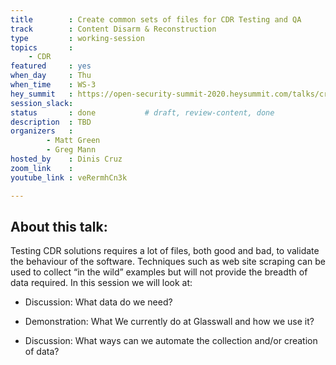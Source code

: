 ```yaml
---
title        : Create common sets of files for CDR Testing and QA
track        : Content Disarm & Reconstruction
type         : working-session
topics       :
    - CDR
featured     : yes
when_day     : Thu
when_time    : WS-3
hey_summit   : https://open-security-summit-2020.heysummit.com/talks/create-common-sets-of-files-for-cdr-testing-and-qa-11pm-bst/
session_slack: 
status       : done           # draft, review-content, done
description  : TBD
organizers   :
        - Matt Green
        - Greg Mann
hosted_by    : Dinis Cruz
zoom_link    : 
youtube_link : veRermhCn3k

---
```



## About this talk:

Testing CDR solutions requires a lot of files, both good and bad, to validate the behaviour of the software. Techniques such as web site scraping can be used to collect “in the wild” examples but will not provide the breadth of data required.
In this session we will look at:

  -  Discussion: What data do we need?
  
  -  Demonstration: What We currently do at Glasswall and how we use it?
  
  -  Discussion: What ways can we automate the collection and/or creation of data?


